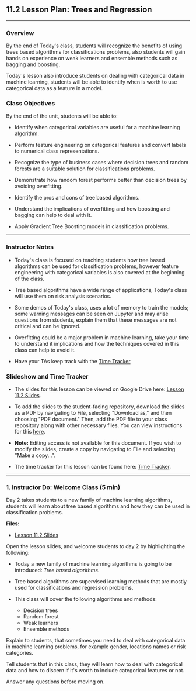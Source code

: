 ## 11.2 Lesson Plan: Trees and Regression

---

### Overview

By the end of Today's class, students will recognize the benefits of using trees based algorithms for classifications problems, also students will gain hands on experience on weak learners and ensemble methods such as bagging and boosting.

Today´s lesson also introduce students on dealing with categorical data in machine learning, students will be able to identify when is worth to use categorical data as a feature in a model.

### Class Objectives

By the end of the unit, students will be able to:

* Identify when categorical variables are useful for a machine learning algorithm.

* Perform feature engineering on categorical features and convert labels to numerical class representations.

* Recognize the type of business cases where decision trees and random forests are a suitable solution for classifications problems.

* Demonstrate how random forest performs better than decision trees by avoiding overfitting.

* Identify the pros and cons of tree based algorithms.

* Understand the implications of overfitting and how boosting and bagging can help to deal with it.

* Apply Gradient Tree Boosting models in classification problems.

---

### Instructor Notes

* Today's class is focused on teaching students how tree based algorithms can be used for classification problems, however feature engineering with categorical variables is also covered at the beginning of the class.

* Tree based algorithms have a wide range of applications, Today's class will use them on risk analysis scenarios.

* Some demos of Today's class, uses a lot of memory to train the models; some warning messages can be seen on Jupyter and may arise questions from students, explain them that these messages are not critical and can be ignored.

* Overfitting could be a major problem in machine learning, take your time to understand it implications and how the techniques covered in this class can help to avoid it.

* Have your TAs keep track with the [Time Tracker](TimeTracker.xlsx)

### Slideshow and Time Tracker

* The slides for this lesson can be viewed on Google Drive here: [Lesson 11.2 Slides]().

* To add the slides to the student-facing repository, download the slides as a PDF by navigating to File, selecting "Download as," and then choosing "PDF document." Then, add the PDF file to your class repository along with other necessary files. You can view instructions for this [here](https://docs.google.com/document/d/14MiAunWj30hu-pYLGDz9JOM5XbGjunn1hZ6iyym4w2w/edit).

* **Note:** Editing access is not available for this document. If you wish to modify the slides, create a copy by navigating to File and selecting "Make a copy...".

* The time tracker for this lesson can be found here: [Time Tracker](TimeTracker.xlsx).

---

### 1. Instructor Do: Welcome Class (5 min)

Day 2 takes students to a new family of machine learning algorithms, students will learn about tree based algorithms and how they can be used in classification problems.

**Files:**

* [Lesson 11.2 Slides]()

Open the lesson slides, and welcome students to day 2 by highlighting the following:

* Today a new family of machine learning algorithms is going to be introduced: _Tree based algorithms_.

* Tree based algorithms are supervised learning methods that are mostly used for classifications and regression problems.

* This class will cover the following algorithms and methods:

  * Decision trees
  * Random forest
  * Weak learners
  * Ensemble methods

Explain to students, that sometimes you need to deal with categorical data in machine learning problems, for example gender, locations names or risk categories.

Tell students that in this class, they will learn how to deal with categorical data and how to discern if it's worth to include categorical features or not.

Answer any questions before moving on.
